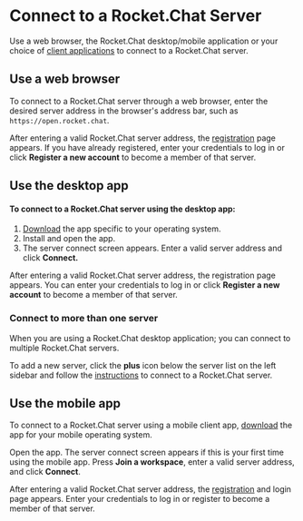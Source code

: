 # Connect to a Rocket.Chat Server

Use a web browser, the Rocket.Chat desktop/mobile application or your choice of [client applications](https://rocket.chat/download) to connect to a Rocket.Chat server.

## Use a web browser

To connect to a Rocket.Chat server through a web browser, enter the desired server address in the browser's address bar, such as `https://open.rocket.chat`.

After entering a valid Rocket.Chat server address, the [registration](registration.md) page appears. If you have already registered, enter your credentials to log in or click **Register a new account** to become a member of that server.

## Use the desktop app

#### To connect to a Rocket.Chat server using the desktop app:

1. [Download](https://rocket.chat/download) the app specific to your operating system.
2. Install and open the app.
3. The server connect screen appears. Enter a valid server address and click **Connect.**

After entering a valid Rocket.Chat server address, the registration page appears. You can enter your credentials to log in or click **Register a new account** to become a member of that server.

### Connect to more than one server

When you are using a Rocket.Chat desktop application; you can connect to multiple Rocket.Chat servers.

To add a new server, click the **plus** icon below the server list on the left sidebar and follow the [instructions](connecting-to-a-server.md) to connect to a Rocket.Chat server.

## Use the mobile app

To connect to a Rocket.Chat server using a mobile client app, [download](../../quick-start/installing-client-apps/#mobile-apps) the app for your mobile operating system.

Open the app. The server connect screen appears if this is your first time using the mobile app. Press **Join a workspace**, enter a valid server address, and click **Connect**.

After entering a valid Rocket.Chat server address, the [registration](registration.md) and login page appears. Enter your credentials to log in or register to become a member of that server.
